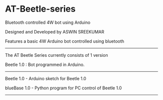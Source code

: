 # AT-Beetle-series
Bluetooth controlled 4W bot using Arduino

Designed and Developed by ASWIN SREEKUMAR

Features a basic 4W Arduino bot controlled using bluetooth

---------------------------------------------------

The AT Beetle Series currently consists of 1 version

Beetle 1.0 : Bot programmed in Arduino.

-----------------------------------------------------

Beetle 1.0 - Arduino sketch for Beetle 1.0

blueBase 1.0 - Python program for PC control of Beetle 1.0 

------------------------------------------------------

